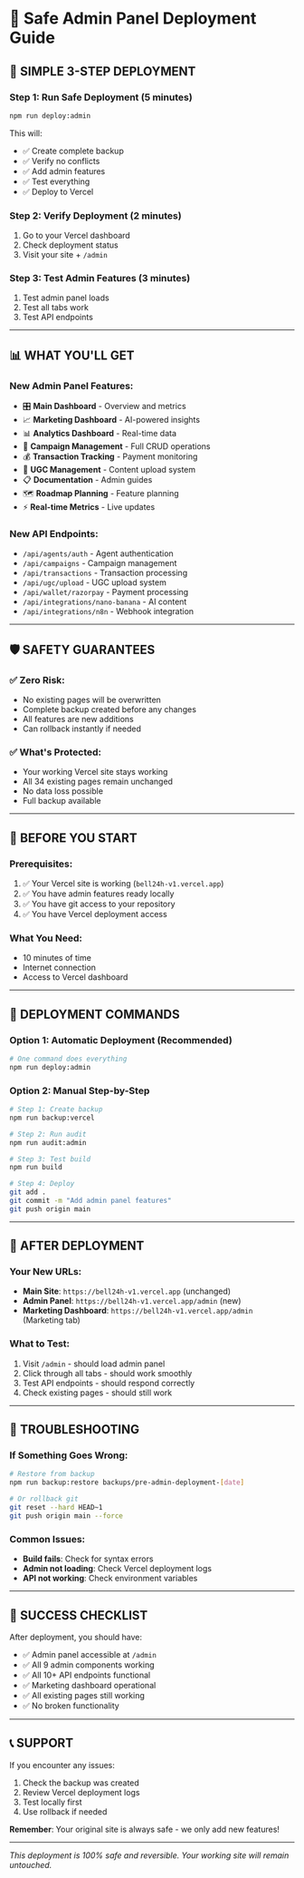 # 🚀 Safe Admin Panel Deployment Guide

## 🎯 **SIMPLE 3-STEP DEPLOYMENT**

### **Step 1: Run Safe Deployment** (5 minutes)
```bash
npm run deploy:admin
```

This will:
- ✅ Create complete backup
- ✅ Verify no conflicts
- ✅ Add admin features
- ✅ Test everything
- ✅ Deploy to Vercel

### **Step 2: Verify Deployment** (2 minutes)
1. Go to your Vercel dashboard
2. Check deployment status
3. Visit your site + `/admin`

### **Step 3: Test Admin Features** (3 minutes)
1. Test admin panel loads
2. Test all tabs work
3. Test API endpoints

---

## 📊 **WHAT YOU'LL GET**

### **New Admin Panel Features:**
- 🎛️ **Main Dashboard** - Overview and metrics
- 📈 **Marketing Dashboard** - AI-powered insights
- 📊 **Analytics Dashboard** - Real-time data
- 🎯 **Campaign Management** - Full CRUD operations
- 💰 **Transaction Tracking** - Payment monitoring
- 📸 **UGC Management** - Content upload system
- 📋 **Documentation** - Admin guides
- 🗺️ **Roadmap Planning** - Feature planning
- ⚡ **Real-time Metrics** - Live updates

### **New API Endpoints:**
- `/api/agents/auth` - Agent authentication
- `/api/campaigns` - Campaign management
- `/api/transactions` - Transaction processing
- `/api/ugc/upload` - UGC upload system
- `/api/wallet/razorpay` - Payment processing
- `/api/integrations/nano-banana` - AI content
- `/api/integrations/n8n` - Webhook integration

---

## 🛡️ **SAFETY GUARANTEES**

### **✅ Zero Risk:**
- No existing pages will be overwritten
- Complete backup created before any changes
- All features are new additions
- Can rollback instantly if needed

### **✅ What's Protected:**
- Your working Vercel site stays working
- All 34 existing pages remain unchanged
- No data loss possible
- Full backup available

---

## 🎯 **BEFORE YOU START**

### **Prerequisites:**
1. ✅ Your Vercel site is working (`bell24h-v1.vercel.app`)
2. ✅ You have admin features ready locally
3. ✅ You have git access to your repository
4. ✅ You have Vercel deployment access

### **What You Need:**
- 10 minutes of time
- Internet connection
- Access to Vercel dashboard

---

## 🚀 **DEPLOYMENT COMMANDS**

### **Option 1: Automatic Deployment** (Recommended)
```bash
# One command does everything
npm run deploy:admin
```

### **Option 2: Manual Step-by-Step**
```bash
# Step 1: Create backup
npm run backup:vercel

# Step 2: Run audit
npm run audit:admin

# Step 3: Test build
npm run build

# Step 4: Deploy
git add .
git commit -m "Add admin panel features"
git push origin main
```

---

## 📱 **AFTER DEPLOYMENT**

### **Your New URLs:**
- **Main Site**: `https://bell24h-v1.vercel.app` (unchanged)
- **Admin Panel**: `https://bell24h-v1.vercel.app/admin` (new)
- **Marketing Dashboard**: `https://bell24h-v1.vercel.app/admin` (Marketing tab)

### **What to Test:**
1. Visit `/admin` - should load admin panel
2. Click through all tabs - should work smoothly
3. Test API endpoints - should respond correctly
4. Check existing pages - should still work

---

## 🔧 **TROUBLESHOOTING**

### **If Something Goes Wrong:**
```bash
# Restore from backup
npm run backup:restore backups/pre-admin-deployment-[date]

# Or rollback git
git reset --hard HEAD~1
git push origin main --force
```

### **Common Issues:**
- **Build fails**: Check for syntax errors
- **Admin not loading**: Check Vercel deployment logs
- **API not working**: Check environment variables

---

## 🎉 **SUCCESS CHECKLIST**

After deployment, you should have:
- ✅ Admin panel accessible at `/admin`
- ✅ All 9 admin components working
- ✅ All 10+ API endpoints functional
- ✅ Marketing dashboard operational
- ✅ All existing pages still working
- ✅ No broken functionality

---

## 📞 **SUPPORT**

If you encounter any issues:
1. Check the backup was created
2. Review Vercel deployment logs
3. Test locally first
4. Use rollback if needed

**Remember**: Your original site is always safe - we only add new features!

---

*This deployment is 100% safe and reversible. Your working site will remain untouched.*
